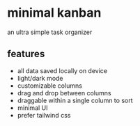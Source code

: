 # minimal kanban

an ultra simple task organizer

## features

- all data saved locally on device
- light/dark mode
- customizable columns
- drag and drop between columns
- draggable within a single column to sort
- minimal UI
- prefer tailwind css
